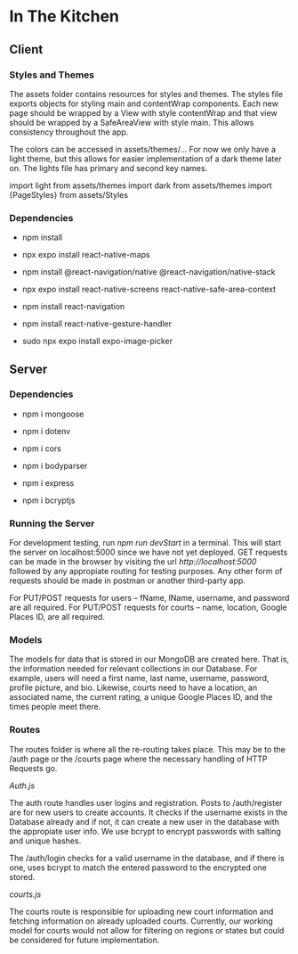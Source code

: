 # In The Kitchen

## Client

### Styles and Themes

The assets folder contains resources for styles and themes. The styles file exports objects for styling main and contentWrap components. Each new page should be wrapped by a View with style contentWrap and that view should be wrapped by a SafeAreaView with style main. This allows consistency throughout the app.

The colors can be accessed in assets/themes/... For now we only have a light theme, but this allows for easier implementation of a dark theme later on. The lights file has primary and second key names.

import light from assets/themes
import dark from assets/themes
import {PageStyles} from assets/Styles

### Dependencies

- npm install

- npx expo install react-native-maps

- npm install @react-navigation/native @react-navigation/native-stack

- npx expo install react-native-screens react-native-safe-area-context

- npm install react-navigation

- npm install react-native-gesture-handler

- sudo npx expo install expo-image-picker

## Server

### Dependencies

- npm i mongoose

- npm i dotenv

- npm i cors

- npm i bodyparser

- npm i express

- npm i bcryptjs

### Running the Server

For development testing, run _npm run devStart_ in a terminal. This will start the server on localhost:5000 since we have not yet deployed. GET requests can be made in the browser by visiting the url _http://localhost:5000_ followed by any appropiate routing for testing purposes. Any other form of requests should be made in postman or another third-party app.

For PUT/POST requests for users – fName, lName, username, and password are all required.
For PUT/POST requests for courts – name, location, Google Places ID, are all required.

### Models

The models for data that is stored in our MongoDB are created here. That is, the information needed for relevant collections in our Database. For example, users will need a first name, last name, username, password, profile picture, and bio. Likewise, courts need to have a location, an associated name, the current rating, a unique Google Places ID, and the times people meet there.

### Routes

The routes folder is where all the re-routing takes place. This may be to the /auth page or the /courts page where the necessary handling of HTTP Requests go.

_Auth.js_

The auth route handles user logins and registration. Posts to /auth/register are for new users to create accounts. It checks if the username exists in the Database already and if not, it can create a new user in the database with the appropiate user info. We use bcrypt to encrypt passwords with salting and unique hashes.

The /auth/login checks for a valid username in the database, and if there is one, uses bcrypt to match the entered password to the encrypted one stored.

_courts.js_

The courts route is responsible for uploading new court information and fetching information on already uploaded courts. Currently, our working model for courts would not allow for filtering on regions or states but could be considered for future implementation.
